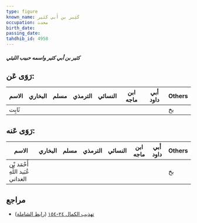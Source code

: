 ```yaml
---
type: figure
known_name: كَثِير بن أَبي كثير
occupation: محدث
birth_date:
passing_date:
tahdhib_id: 4958
---
```

##### كثير بن أبي كثير واسمه حبيب الليثي

## رَوَى عَن:
| الاسم  | البخاري | مسلم | الترمذي | النسائي | ابن ماجه | أبي داود | Others |
| ------ | ------- | ---- | ------- | ------- | -------- | -------- | ------ |
| ثَابِت |         |      |         |         |          |          | بخ     |
## رَوَى عَنه:
| الاسم                              | البخاري | مسلم | الترمذي | النسائي | ابن ماجه | أبي داود | Others |
| ---------------------------------- | ------- | ---- | ------- | ------- | -------- | -------- | ------ |
| أَحْمَد بْن عُبَيد اللَّهِ الغداني |         |      |         |         |          |          | بخ     |
## مراجع
- [تهذيب الكمال ٢٤-١٥٤](obsidian://open?vault=Tahdhib-al-Kamal&file=Figures/٤٩٥٨-كثير%20بن%20أبي%20كثير%20واسمه%20حبيب%20الليثي) ([رابط الشاملة](https://shamela.ws/book/3722/12666))